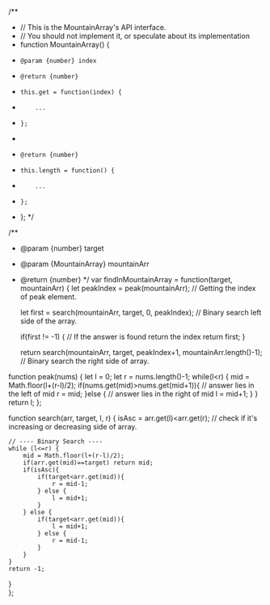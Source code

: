 
/**
 * // This is the MountainArray's API interface.
 * // You should not implement it, or speculate about its implementation
 * function MountainArray() {
 *     @param {number} index
 *     @return {number}
 *     this.get = function(index) {
 *         ...
 *     };
 *
 *     @return {number}
 *     this.length = function() {
 *         ...
 *     };
 * };
 */

/**
 * @param {number} target
 * @param {MountainArray} mountainArr
 * @return {number}
 */
var findInMountainArray = function(target, mountainArr) {
    let peakIndex = peak(mountainArr); 
        // Getting the index of peak element.

    let first = search(mountainArr, target, 0, peakIndex);
        // Binary search left side of the array.

    if(first != -1) { 
        // If the answer is found return the index
        return first;
    }

    return search(mountainArr, target, peakIndex+1, mountainArr.length()-1);
        // Binary search the right side of array.


function peak(nums) {
    let l = 0;
    let r = nums.length()-1;
    while(l<r) {
        mid = Math.floor(l+(r-l)/2);
        if(nums.get(mid)>nums.get(mid+1)){
            // answer lies in the left of mid
            r = mid;
        }else {
            // answer lies in the right of mid
            l = mid+1;
        }
    }
    return l;
};
    
    
function search(arr, target, l, r) {
    isAsc = arr.get(l)<arr.get(r); 
        // check if it's increasing or decreasing side of array.

    // ---- Binary Search ----
    while (l<=r) {
        mid = Math.floor(l+(r-l)/2);
        if(arr.get(mid)==target) return mid;
        if(isAsc){
            if(target<arr.get(mid)){
                r = mid-1;
            } else {
                l = mid+1;
            }
        } else {
            if(target<arr.get(mid)){
                l = mid+1;
            } else {
                r = mid-1;
            }
        }
    }
    return -1;
}   
};
```